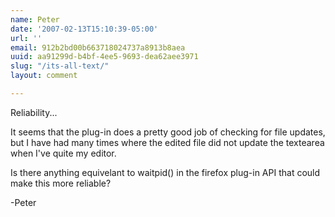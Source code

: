 ```yaml
---
name: Peter
date: '2007-02-13T15:10:39-05:00'
url: ''
email: 912b2bd00b663718024737a8913b8aea
uuid: aa91299d-b4bf-4ee5-9693-dea62aee3971
slug: "/its-all-text/"
layout: comment

---
```


Reliability...

It seems that the plug-in does a pretty good job of checking for file updates, but I have had many times where the edited file did not update the textearea when I've quite my editor.

Is there anything equivelant to waitpid() in the firefox plug-in API that could make this more reliable?

-Peter
